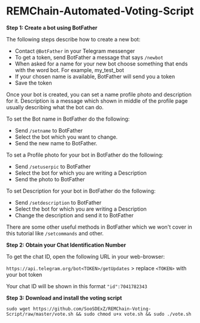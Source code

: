 # REMChain-Automated-Voting-Script

**Step 1: Create a bot using BotFather**

The following steps describe how to create a new bot:

* Contact `@BotFather` in your Telegram messenger
* To get a token, send BotFather a message that says `/newbot`
* When asked for a name for your new bot choose something that ends with the word bot. For example, my_test_bot
* If your chosen name is available, BotFather will send you a token
* Save the token

Once your bot is created, you can set a name profile photo and description for it. Description is a message which shown in middle of the profile page usually describing what the bot can do.

To set the Bot name in BotFather do the following:

* Send `/setname` to BotFather
* Select the bot which you want to change.
* Send the new name to BotFather.

To set a Profile photo for your bot in BotFather do the following:

* Send `/setuserpic` to BotFather
* Select the bot for which you are writing a Description
* Send the photo to BotFather

To set Description for your bot in BotFather do the following:
* Send `/setdescription` to BotFather
* Select the bot for which you are writing a Description
* Change the description and send it to BotFather

There are some other useful methods in BotFather which we won't cover in this tutorial like `/setcommands` and other.

**Step 2: Obtain your Chat Identification Number**

To get the chat ID, open the following URL in your web-browser: 

`https://api.telegram.org/bot<TOKEN>/getUpdates` > replace `<TOKEN>` with your bot token

Your chat ID will be shown in this format `"id":7041782343`

**Step 3: Download and install the voting script**

```
sudo wget https://github.com/SooSDExZ/REMChain-Voting-Script/raw/master/vote.sh && sudo chmod u+x vote.sh && sudo ./vote.sh
```
